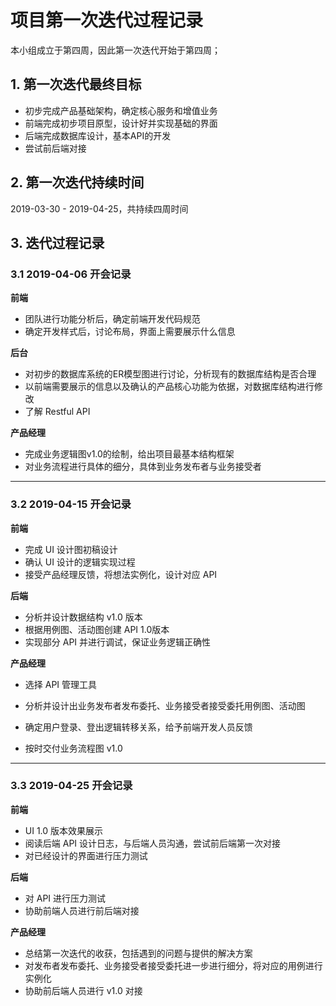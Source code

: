 # 项目第一次迭代过程记录

本小组成立于第四周，因此第一次迭代开始于第四周；

## 1. 第一次迭代最终目标

- 初步完成产品基础架构，确定核心服务和增值业务
- 前端完成初步项目原型，设计好并实现基础的界面
- 后端完成数据库设计，基本API的开发
- 尝试前后端对接

## 2. 第一次迭代持续时间

2019-03-30 - 2019-04-25，共持续四周时间

## 3. 迭代过程记录

### 3.1  2019-04-06 开会记录

**前端**

- 团队进行功能分析后，确定前端开发代码规范
- 确定开发样式后，讨论布局，界面上需要展示什么信息

**后台**

- 对初步的数据库系统的ER模型图进行讨论，分析现有的数据库结构是否合理
- 以前端需要展示的信息以及确认的产品核心功能为依据，对数据库结构进行修改
- 了解 Restful API 

**产品经理**

- 完成业务逻辑图v1.0的绘制，给出项目最基本结构框架
- 对业务流程进行具体的细分，具体到业务发布者与业务接受者

---

### 3.2 2019-04-15 开会记录

**前端**

- 完成 UI 设计图初稿设计
- 确认 UI 设计的逻辑实现过程
- 接受产品经理反馈，将想法实例化，设计对应 API 

**后端**

- 分析并设计数据结构 v1.0 版本
- 根据用例图、活动图创建 API 1.0版本
- 实现部分 API 并进行调试，保证业务逻辑正确性

**产品经理**

- 选择 API 管理工具

- 分析并设计出业务发布者发布委托、业务接受者接受委托用例图、活动图
- 确定用户登录、登出逻辑转移关系，给予前端开发人员反馈
- 按时交付业务流程图 v1.0

----

### 3.3 2019-04-25 开会记录

**前端**

- UI 1.0 版本效果展示
- 阅读后端 API 设计日志，与后端人员沟通，尝试前后端第一次对接
- 对已经设计的界面进行压力测试

**后端**

- 对 API 进行压力测试
- 协助前端人员进行前后端对接

**产品经理**

- 总结第一次迭代的收获，包括遇到的问题与提供的解决方案
- 对发布者发布委托、业务接受者接受委托进一步进行细分，将对应的用例进行实例化
- 协助前后端人员进行 v1.0 对接
